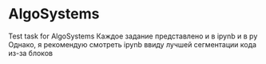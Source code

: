 # AlgoSystems
Test task for AlgoSystems
Каждое задание представлено и в ipynb и в py
Однако, я рекомендую смотреть ipynb ввиду лучшей сегментации кода из-за блоков
